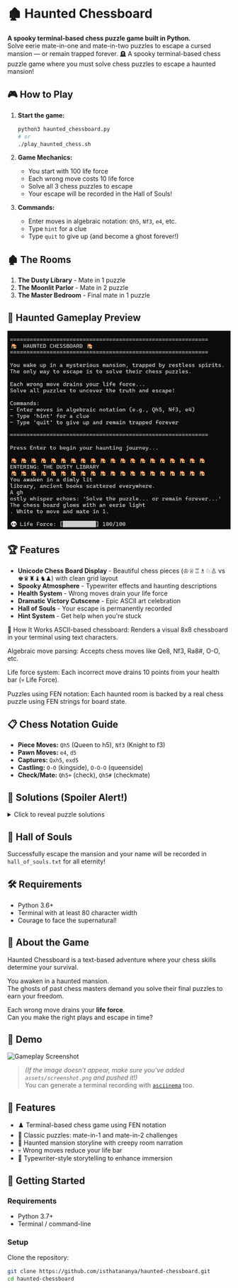 # 🏚️ Haunted Chessboard

**A spooky terminal-based chess puzzle game built in Python.**  
Solve eerie mate-in-one and mate-in-two puzzles to escape a cursed mansion — or remain trapped forever. 🪦
A spooky terminal-based chess puzzle game where you must solve chess puzzles to escape a haunted mansion!

## 🎮 How to Play

1. **Start the game:**
   ```bash
   python3 haunted_chessboard.py
   # or
   ./play_haunted_chess.sh
   ```

2. **Game Mechanics:**
   - You start with 100 life force
   - Each wrong move costs 10 life force
   - Solve all 3 chess puzzles to escape
   - Your escape will be recorded in the Hall of Souls!

3. **Commands:**
   - Enter moves in algebraic notation: `Qh5`, `Nf3`, `e4`, etc.
   - Type `hint` for a clue
   - Type `quit` to give up (and become a ghost forever!)

## 🏚️ The Rooms

1. **The Dusty Library** - Mate in 1 puzzle
2. **The Moonlit Parlor** - Mate in 2 puzzle  
3. **The Master Bedroom** - Final mate in 1 puzzle
## 👻 Haunted Gameplay Preview

![Gameplay Screenshot](https://github.com/isthatananya/haunted-chessboard/blob/55d3e244a500109c900b4825483a8c0621061804/haunted_gameplay.png)


## 🏆 Features

- **Unicode Chess Board Display** - Beautiful chess pieces (♔♕♖♗♘♙ vs ♚♛♜♝♞♟) with clean grid layout
- **Spooky Atmosphere** - Typewriter effects and haunting descriptions
- **Health System** - Wrong moves drain your life force
- **Dramatic Victory Cutscene** - Epic ASCII art celebration
- **Hall of Souls** - Your escape is permanently recorded
- **Hint System** - Get help when you're stuck

🧩 How It Works
ASCII-based chessboard: Renders a visual 8x8 chessboard in your terminal using text characters.

Algebraic move parsing: Accepts chess moves like Qe8, Nf3, Ra8#, O-O, etc.

Life force system: Each incorrect move drains 10 points from your health bar (💀 Life Force).

Puzzles using FEN notation: Each haunted room is backed by a real chess puzzle using FEN strings for board state.



## 📋 Chess Notation Guide

- **Piece Moves:** `Qh5` (Queen to h5), `Nf3` (Knight to f3)
- **Pawn Moves:** `e4`, `d5`
- **Captures:** `Qxh5`, `exd5`
- **Castling:** `O-O` (kingside), `O-O-O` (queenside)
- **Check/Mate:** `Qh5+` (check), `Qh5#` (checkmate)

## 🎯 Solutions (Spoiler Alert!)

<details>
<summary>Click to reveal puzzle solutions</summary>

1. **Library:** `Qe8#`
2. **Parlor:** `Qd5` or `Qd5+`
3. **Bedroom:** `Ra8#`

</details>

## 📜 Hall of Souls

Successfully escape the mansion and your name will be recorded in `hall_of_souls.txt` for all eternity!

## 🛠️ Requirements

- Python 3.6+
- Terminal with at least 80 character width
- Courage to face the supernatural!


## 👻 About the Game

Haunted Chessboard is a text-based adventure where your chess skills determine your survival.

You awaken in a haunted mansion.  
The ghosts of past chess masters demand you solve their final puzzles to earn your freedom.

Each wrong move drains your **life force**.  
Can you make the right plays and escape in time?


## 📸 Demo

<img src="assets/screenshot.png" alt="Gameplay Screenshot" width="700"/>

> *(If the image doesn’t appear, make sure you’ve added `assets/screenshot.png` and pushed it!)*  
> You can generate a terminal recording with [`asciinema`](https://asciinema.org/) too.



## 🧩 Features

- ♟️ Terminal-based chess game using FEN notation
- 🧠 Classic puzzles: mate-in-1 and mate-in-2 challenges
- 🫣 Haunted mansion storyline with creepy room narration
- 💀 Wrong moves reduce your life bar
- 📜 Typewriter-style storytelling to enhance immersion


## 🚀 Getting Started

### Requirements

- Python 3.7+
- Terminal / command-line

### Setup

Clone the repository:

```bash
git clone https://github.com/isthatananya/haunted-chessboard.git
cd haunted-chessboard
